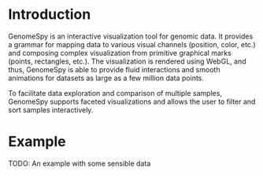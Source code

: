 # Introduction

GenomeSpy is an interactive visualization tool for genomic data. It provides
a grammar for mapping data to various visual channels (position, color, etc.)
and composing complex visualization from primitive graphical marks (points,
rectangles, etc.). The visualization is rendered using WebGL, and thus,
GenomeSpy is able to provide fluid interactions and smooth animations for
datasets as large as a few million data points.

To facilitate data exploration and comparison of multiple samples, GenomeSpy
supports faceted visualizations and allows the user to filter and sort samples
interactively.

# Example

TODO: An example with some sensible data

<div class="embed-example" data-url="data/examples/sampletrack.json" style="height: 300px"></div>
